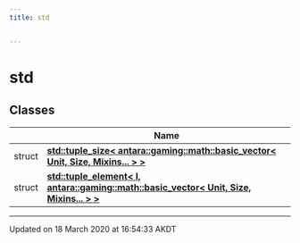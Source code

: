 ```yaml
---
title: std


---
```


# std










## Classes

|                | Name           |
| -------------- | -------------- |
| struct | **[std::tuple_size< antara::gaming::math::basic_vector< Unit, Size, Mixins... > >](Classes/structstd_1_1tuple__size_3_01antara_1_1gaming_1_1math_1_1basic__vector_3_01_unit_00_01_size_00_01_mixins_8_8_8_01_4_01_4.md)**  |
| struct | **[std::tuple_element< I, antara::gaming::math::basic_vector< Unit, Size, Mixins... > >](Classes/structstd_1_1tuple__element_3_01_i_00_01antara_1_1gaming_1_1math_1_1basic__vector_3_01_unit_00_079edae933b82d84d6807eb250507c42e.md)**  |













-------------------------------

Updated on 18 March 2020 at 16:54:33 AKDT